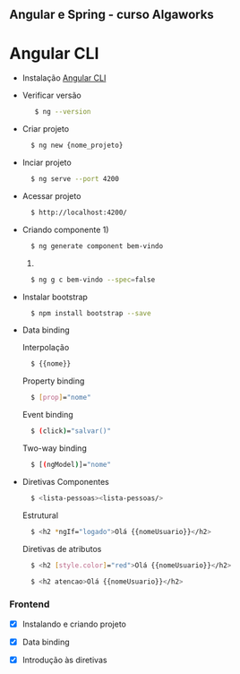 ## Angular e Spring - curso Algaworks


#  Angular CLI
* Instalação [Angular CLI](https://cli.angular.io/)
* Verificar versão
  
   ```sh
      $ ng --version
   ```
* Criar projeto

  ```sh
    $ ng new {nome_projeto}
  ```

* Inciar projeto

  ```sh
    $ ng serve --port 4200
  ```
* Acessar projeto

  ```sh
    $ http://localhost:4200/
  ```

* Criando componente
    1) 
    ```sh
      $ ng generate component bem-vindo
    ```
    1) 
    ```sh
      $ ng g c bem-vindo --spec=false
    ```

* Instalar bootstrap

    ```sh
      $ npm install bootstrap --save
    ```


* Data binding
  
  Interpolação
  
    ```sh
      $ {{nome}}
    ```
  Property binding
  
    ```sh
      $ [prop]="nome"
    ```
  Event binding
    ```sh
      $ (click)="salvar()"
    ```
  Two-way binding
    ```sh
      $ [(ngModel)]="nome"
    ```
* Diretivas
    Componentes
    ```sh
      $ <lista-pessoas><lista-pessoas/>
    ```

    Estrutural
    ```sh
      $ <h2 *ngIf="logado">Olá {{nomeUsuario}}</h2>
    ```

    Diretivas de atributos
    ```sh
      $ <h2 [style.color]="red">Olá {{nomeUsuario}}</h2>

      $ <h2 atencao>Olá {{nomeUsuario}}</h2>
    ```


### Frontend
- [x] Instalando e criando projeto
- [X] Data binding
- [x] Introdução às diretivas


  


